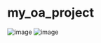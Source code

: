 # my_oa_project
![image](https://github.com/SocialPG/my_oa_project/blob/master/my_oa_project_login.png)
![image](https://github.com/SocialPG/my_oa_project/blob/master/my_oa_project_main.png)

